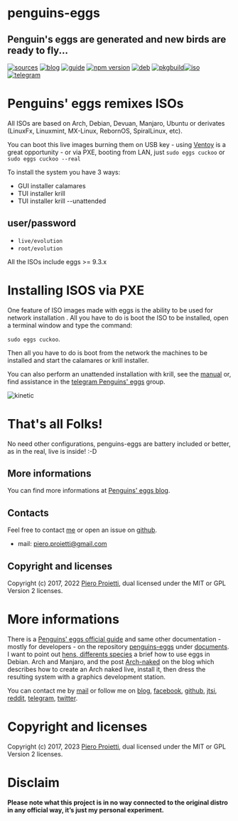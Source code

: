 penguins-eggs
=============

## Penguin&#39;s eggs are generated and new birds are ready to fly...
[![sources](https://img.shields.io/badge/github-sources-cyan)](https://github.com/pieroproietti/penguins-eggs)
[![blog](https://img.shields.io/badge/blog-penguin's%20eggs-cyan)](https://penguins-eggs.net)
[![guide](https://img.shields.io/badge/guide-penguin's%20eggs-cyan)](https://penguins-eggs.net/docs/Tutorial/users-guide)
[![npm version](https://img.shields.io/npm/v/penguins-eggs.svg)](https://npmjs.org/package/penguins-eggs)
[![deb](https://img.shields.io/badge/deb-packages-blue)](https://sourceforge.net/projects/penguins-eggs/files/DEBS)
[![pkgbuild](https://img.shields.io/badge/pkgbuild-packages-blue)](https://sourceforge.net/projects/penguins-eggs/files/PKGBUILD)[![iso](https://img.shields.io/badge/iso-images-cyan)](https://sourceforge.net/projects/penguins-eggs/files/ISOS)
[![telegram](https://img.shields.io/badge/telegram-group-red)](https://t.me/penguins_eggs)


# Penguins' eggs remixes ISOs

All ISOs are based on Arch, Debian, Devuan, Manjaro, Ubuntu or derivates (LinuxFx, Linuxmint, MX-Linux, RebornOS, SpiralLinux, etc).

You can boot this live images burning them on USB key - using [Ventoy](https://www.ventoy.net/en/index.html) is a great opportunity - or via PXE, booting from LAN, just ```sudo eggs cuckoo``` or  ```sudo eggs cuckoo --real```

To install the system you have 3 ways:

* GUI installer calamares
* TUI installer krill
* TUI installer krill --unattended

## user/password
* ```live/evolution```
* ```root/evolution```

All the ISOs include eggs >= 9.3.x

# Installing ISOS via PXE

One feature of ISO images made with eggs is the ability to be used for network installation . All you have to do is boot the ISO to be installed, open a terminal window and type the command: 

```sudo eggs cuckoo```.

Then all you have to do is boot from the network the machines to be installed and start the calamares or krill installer.

You can also perform an unattended installation with krill, see the [manual](https://penguins-eggs.net/docs/Tutorial/english) or, find assistance in the [telegram Penguins' eggs](https://t.me/penguins_eggs) group.


![kinetic](https://a.fsdn.com/con/app/proj/penguins-eggs/screenshots/kinetic.png/1024/768)


# That's all Folks!
No need other configurations, penguins-eggs are battery included or better, as in the real, live is inside! :-D

## More informations

You can find more informations at [Penguins' eggs blog](https://penguins-eggs.net).

## Contacts
Feel free to contact [me](https://gitter.im/penguins-eggs-1/community?source=orgpage) or open an issue on [github](https://github.com/pieroproietti/penguins-eggs/issues).

* mail: piero.proietti@gmail.com

## Copyright and licenses
Copyright (c) 2017, 2022 [Piero Proietti](https://penguins-eggs.net/about-me.html), dual licensed under the MIT or GPL Version 2 licenses.

# More informations
There is a [Penguins' eggs official guide](https://penguins-eggs.net/docs/Tutorial/users-guide) and same other documentation - mostly for developers - on the repository [penguins-eggs](https://github.com/pieroproietti/penguins-eggs) under [documents](https://github.com/pieroproietti/penguins-eggs/tree/master/documents). I want to point out [hens, differents species](https://github.com/pieroproietti/penguins-eggs/blob/master/documents/hens-different-species.md) a brief how to use eggs in Debian. Arch and Manjaro, and the post [Arch-naked](https://penguins-eggs.net/docs/Tutorial/archlinux-naked.html) on the blog which describes how to create an Arch naked live, install it, then dress the resulting system with a graphics development station.

You can contact me by [mail](mailto://pieroproietti@gmail.com) or follow me on 
[blog](https://penguins-eggs.net), 
[facebook](https://www.facebook.com/groups/128861437762355/), 
[github](https://github.com/pieroproietti/penguins-krill), 
[jtsi](https://meet.jit.si/PenguinsEggsMeeting), 
[reddit](https://www.reddit.com/user/Artisan61), 
[telegram](https://t.me/penguins_eggs), 
[twitter](https://twitter.com/pieroproietti).

# Copyright and licenses
Copyright (c) 2017, 2023 [Piero Proietti](https://penguins-eggs.net/about-me.html), dual licensed under the MIT or GPL Version 2 licenses.

# Disclaim

__Please note what this project is in no way connected to the original distro in any official way, it’s just my personal experiment.__
